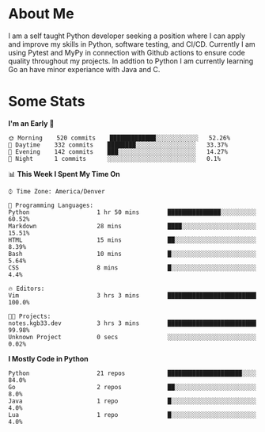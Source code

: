 # About Me
  I am a self taught Python developer seeking a position where I can apply and improve my skills in Python, software testing, and CI/CD. Currently I am using Pytest and MyPy in connection with Github actions to ensure code quality throughout my projects. In addtion to Python I am currently learning Go an have minor experiance with Java and C.
  
 # Some Stats
  
<!--START_SECTION:waka-->
**I'm an Early 🐤** 

```text
🌞 Morning    520 commits    █████████████░░░░░░░░░░░░   52.26% 
🌆 Daytime    332 commits    ████████░░░░░░░░░░░░░░░░░   33.37% 
🌃 Evening    142 commits    ███░░░░░░░░░░░░░░░░░░░░░░   14.27% 
🌙 Night      1 commits      ░░░░░░░░░░░░░░░░░░░░░░░░░   0.1%

```


📊 **This Week I Spent My Time On** 

```text
⌚︎ Time Zone: America/Denver

💬 Programming Languages: 
Python                   1 hr 50 mins        ███████████████░░░░░░░░░░   60.52% 
Markdown                 28 mins             ████░░░░░░░░░░░░░░░░░░░░░   15.51% 
HTML                     15 mins             ██░░░░░░░░░░░░░░░░░░░░░░░   8.39% 
Bash                     10 mins             █░░░░░░░░░░░░░░░░░░░░░░░░   5.64% 
CSS                      8 mins              █░░░░░░░░░░░░░░░░░░░░░░░░   4.4%

🔥 Editors: 
Vim                      3 hrs 3 mins        █████████████████████████   100.0%

🐱‍💻 Projects: 
notes.kgb33.dev          3 hrs 3 mins        █████████████████████████   99.98% 
Unknown Project          0 secs              ░░░░░░░░░░░░░░░░░░░░░░░░░   0.02%

```

**I Mostly Code in Python** 

```text
Python                   21 repos            █████████████████████░░░░   84.0% 
Go                       2 repos             ██░░░░░░░░░░░░░░░░░░░░░░░   8.0% 
Java                     1 repo              █░░░░░░░░░░░░░░░░░░░░░░░░   4.0% 
Lua                      1 repo              █░░░░░░░░░░░░░░░░░░░░░░░░   4.0%

```



<!--END_SECTION:waka-->

